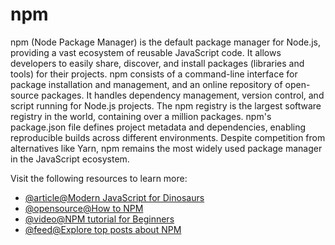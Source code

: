 # npm

npm (Node Package Manager) is the default package manager for Node.js, providing a vast ecosystem of reusable JavaScript code. It allows developers to easily share, discover, and install packages (libraries and tools) for their projects. npm consists of a command-line interface for package installation and management, and an online repository of open-source packages. It handles dependency management, version control, and script running for Node.js projects. The npm registry is the largest software registry in the world, containing over a million packages. npm's package.json file defines project metadata and dependencies, enabling reproducible builds across different environments. Despite competition from alternatives like Yarn, npm remains the most widely used package manager in the JavaScript ecosystem.

Visit the following resources to learn more:

- [@article@Modern JavaScript for Dinosaurs](https://peterxjang.com/blog/modern-javascript-explained-for-dinosaurs.html)
- [@opensource@How to NPM](https://github.com/workshopper/how-to-npm)
- [@video@NPM tutorial for Beginners](https://www.youtube.com/watch?v=2V1UUhBJ62Y)
- [@feed@Explore top posts about NPM](https://app.daily.dev/tags/npm?ref=roadmapsh)
